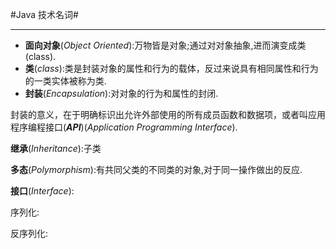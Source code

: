 #Java 技术名词#

---

* **面向对象**(*Object Oriented*):万物皆是对象;通过对对象抽象,进而演变成类(class).
* **类**(*class*):类是封装对象的属性和行为的载体，反过来说具有相同属性和行为的一类实体被称为类.
* **封装**(*Encapsulation*):对对象的行为和属性的封闭.

封装的意义，在于明确标识出允许外部使用的所有成员函数和数据项，或者叫应用程序编程接口(***API***)(*Application Programming Interface*).

**继承**(*Inheritance*):子类

**多态**(*Polymorphism*):有共同父类的不同类的对象,对于同一操作做出的反应.

**接口**(*Interface*): 

序列化:

反序列化:

